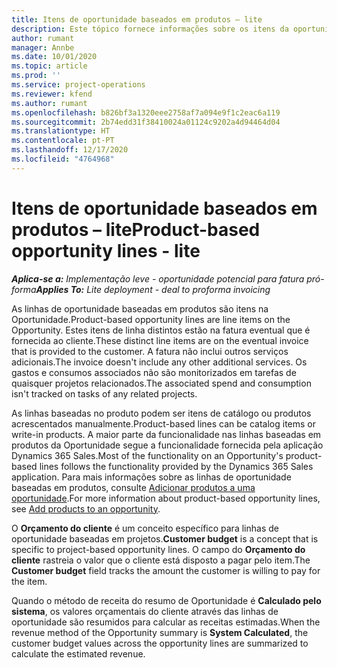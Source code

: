 ```yaml
---
title: Itens de oportunidade baseados em produtos – lite
description: Este tópico fornece informações sobre os itens da oportunidade baseada em produtos no Project Operations.
author: rumant
manager: Annbe
ms.date: 10/01/2020
ms.topic: article
ms.prod: ''
ms.service: project-operations
ms.reviewer: kfend
ms.author: rumant
ms.openlocfilehash: b826bf3a1320eee2758af7a094e9f1c2eac6a119
ms.sourcegitcommit: 2b74edd31f38410024a01124c9202a4d94464d04
ms.translationtype: HT
ms.contentlocale: pt-PT
ms.lasthandoff: 12/17/2020
ms.locfileid: "4764968"
---
```

# <a name="product-based-opportunity-lines---lite"></a><span data-ttu-id="f00a4-103">Itens de oportunidade baseados em produtos – lite</span><span class="sxs-lookup"><span data-stu-id="f00a4-103">Product-based opportunity lines - lite</span></span>

<span data-ttu-id="f00a4-104">_**Aplica-se a:** Implementação leve - oportunidade potencial para fatura pró-forma_</span><span class="sxs-lookup"><span data-stu-id="f00a4-104">_**Applies To:** Lite deployment - deal to proforma invoicing_</span></span>

<span data-ttu-id="f00a4-105">As linhas de oportunidade baseadas em produtos são itens na Oportunidade.</span><span class="sxs-lookup"><span data-stu-id="f00a4-105">Product-based opportunity lines are line items on the Opportunity.</span></span> <span data-ttu-id="f00a4-106">Estes itens de linha distintos estão na fatura eventual que é fornecida ao cliente.</span><span class="sxs-lookup"><span data-stu-id="f00a4-106">These distinct line items are on the eventual invoice that is provided to the customer.</span></span> <span data-ttu-id="f00a4-107">A fatura não inclui outros serviços adicionais.</span><span class="sxs-lookup"><span data-stu-id="f00a4-107">The invoice doesn't include any other additional services.</span></span> <span data-ttu-id="f00a4-108">Os gastos e consumos associados não são monitorizados em tarefas de quaisquer projetos relacionados.</span><span class="sxs-lookup"><span data-stu-id="f00a4-108">The associated spend and consumption isn't tracked on tasks of any related projects.</span></span>

<span data-ttu-id="f00a4-109">As linhas baseadas no produto podem ser itens de catálogo ou produtos acrescentados manualmente.</span><span class="sxs-lookup"><span data-stu-id="f00a4-109">Product-based lines can be catalog items or write-in products.</span></span> <span data-ttu-id="f00a4-110">A maior parte da funcionalidade nas linhas baseadas em produtos da Oportunidade segue a funcionalidade fornecida pela aplicação Dynamics 365 Sales.</span><span class="sxs-lookup"><span data-stu-id="f00a4-110">Most of the functionality on an Opportunity's product-based lines follows the functionality provided by the Dynamics 365 Sales application.</span></span> <span data-ttu-id="f00a4-111">Para mais informações sobre as linhas de oportunidade baseadas em produtos, consulte [Adicionar produtos a uma oportunidade](https://docs.microsoft.com/dynamics365/sales-enterprise/add-products-opportunity).</span><span class="sxs-lookup"><span data-stu-id="f00a4-111">For more information about product-based opportunity lines, see [Add products to an opportunity](https://docs.microsoft.com/dynamics365/sales-enterprise/add-products-opportunity).</span></span>

<span data-ttu-id="f00a4-112">O **Orçamento do cliente** é um conceito específico para linhas de oportunidade baseadas em projetos.</span><span class="sxs-lookup"><span data-stu-id="f00a4-112">**Customer budget** is a concept that is specific to project-based opportunity lines.</span></span> <span data-ttu-id="f00a4-113">O campo do **Orçamento do cliente** rastreia o valor que o cliente está disposto a pagar pelo item.</span><span class="sxs-lookup"><span data-stu-id="f00a4-113">The **Customer budget** field tracks the amount the customer is willing to pay for the item.</span></span>

<span data-ttu-id="f00a4-114">Quando o método de receita do resumo de Oportunidade é **Calculado pelo sistema**, os valores orçamentais do cliente através das linhas de oportunidade são resumidos para calcular as receitas estimadas.</span><span class="sxs-lookup"><span data-stu-id="f00a4-114">When the revenue method of the Opportunity summary is **System Calculated**, the customer budget values across the opportunity lines are summarized to calculate the estimated revenue.</span></span> 

